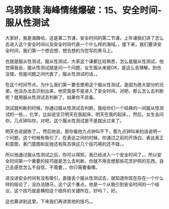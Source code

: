 # 乌鸦救赎 海峰情绪爆破：15、安全时间-服从性测试

大家好，我是海鋒哈，这是第二节课，安全时间的第二节课，上年课我们讲了怎么去进入这个安全时间以及安全时间代表一个什么样的海域。，接下来，我们要讲安全时间，我们第一个想去想，想去想的为您写的黑马上。

也就是服从性测试，服从性测试，大家这个课都比较熟悉，怎么是服从性测试，他觉得我会，服从性测试就是问一个问题，女生服从来就OK，是这么去理解，到也没错，但是问题之间代表了，服从性测试的话，。

在这个时间节点，为什么我们第一要去使用这个服从性测试，是因为绝大部分的兄弟，他没办法去识别出来，他究竟是不是进入了安全时间，对吧，那么怎么去判断呢？就用服从性测试去判断了，如果你不具备。

测试就判断的时候，你通过服从性测试去判断，我给你们一个经典的一间服从性测试的一些，，化学，比如说宝贝明天在我起床，明天在我的起床，，然后，女生会问你，几点钟叫你，对吧，这个服从性测试是不是就出过来了。

明天也说就练了，，然后他说，那你看他九点钟叫不下，那九点钟叫来的话说明一个问题，这个时候有吸引了，在表达之间的时候，你通过之前的开场白，表达真正和意图，表门意图和反抛还有陈苏俱这几个技巧用的还不错，。

所以他通过服从性测试之后，你可以得知，我已经进入一个安全时间了，，所以安全时间第一个重要的技巧就是怎么去判断，你就不用去想那些花灵护照的东西，自己去感觉怎么不自信，不需要，，你只需要看哪。

进没进安全时间有没有吸引，直接丢个服从性测试去，就知道你现在存在一个什么样的结论了，没办法随马，这个这个重点，他是一个从吸引到安全时间的一个结议，这个技巧就是横阳这个结件的关键所在，好吗？，好。

这也算讲到这里，下来我们再讲其他的技巧。。
